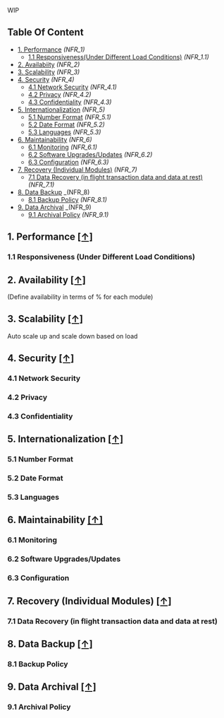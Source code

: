 WIP
## Table Of Content
- [1. Performance](#1-performance-) _(NFR_1)_
  * [1.1 Responsiveness(Under Different Load Conditions)](#11-responsiveness-Under-Different-Load-Conditions) _(NFR_1.1)_
- [2. Availabiity](#2-availability-) _(NFR_2)_
- [3. Scalability](#3-scalability-) _(NFR_3)_
- [4. Security](#4-security-) _(NFR_4)_
  * [4.1 Network Security](#41-network-security) _(NFR_4.1)_
  * [4.2 Privacy](#42-privacy) _(NFR_4.2)_
  * [4.3 Confidentiality](#43-confidentiality) _(NFR_4.3)_
- [5. Internationalization](#5-internationalization-) _(NFR_5)_
  * [5.1 Number Format](#51-number-format) _(NFR_5.1)_
  * [5.2 Date Format](#52-date-format) _(NFR_5.2)_
  * [5.3 Languages](#53-languages) _(NFR_5.3)_
- [6. Maintainability](#6-maintainability-) _(NFR_6)_
  * [6.1 Monitoring](#61-monitoring) _(NFR_6.1)_
  * [6.2 Software Upgrades/Updates](#62-software-upgrades-updates) _(NFR_6.2)_
  * [6.3 Configuration](#63-configuration) _(NFR_6.3)_
- [7. Recovery (Individual Modules)](#7-recovery-individual-modules-) _(NFR_7)_
  * [7.1 Data Recovery (in flight transaction data and data at rest)](#71-data-recovery-in-flight-transaction-data-and-data-at-rest) _(NFR_7.1)_
- [8. Data Backup](#8-data-backup-) _(NFR_8)
  * [8.1 Backup Policy](#81-backup-policy) _(NFR_8.1)_
- [9. Data Archival](#9-data-archival) _(NFR_9)
  * [9.1 Archival Policy](#91-archival-policy) _(NFR_9.1)_

## 1. Performance [**[↑]**](#table-of-content)
### 1.1 Responsiveness (Under Different Load Conditions)

## 2. Availability [**[↑]**](#table-of-content)
(Define availability in terms of % for each module)

## 3. Scalability [**[↑]**](#table-of-content)
Auto scale up and scale down based on load
## 4. Security [**[↑]**](#table-of-content)
### 4.1 Network Security
### 4.2 Privacy
### 4.3 Confidentiality


## 5. Internationalization [**[↑]**](#table-of-content)
### 5.1 Number Format
### 5.2 Date Format
### 5.3 Languages

## 6. Maintainability [**[↑]**](#table-of-content)
### 6.1 Monitoring
### 6.2 Software Upgrades/Updates
### 6.3 Configuration

## 7. Recovery (Individual Modules) [**[↑]**](#table-of-content)
### 7.1 Data Recovery (in flight transaction data and data at rest)
## 8. Data Backup [**[↑]**](#table-of-content)
### 8.1 Backup Policy
## 9. Data Archival [**[↑]**](#table-of-content)
### 9.1 Archival Policy